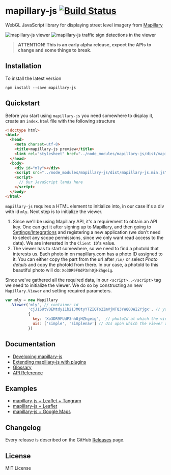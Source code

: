 # mapillary-js [![Build Status](https://circleci.com/gh/mapillary/mapillary-js.svg?style=svg)](https://circleci.com/gh/mapillary/mapillary-js)

WebGL JavaScript library for displaying street level imagery from [Mapillary](https://www.mapillary.com)


![mapillary-js viewer](https://github.com/mapillary/mapillary-js/blob/master/docs/assets/media/mapillary-js-preview-01.jpg "mapillary-js viewer")
![mapillary-js traffic sign detections in the viewer](https://github.com/mapillary/mapillary-js/blob/master/docs/assets/media/mapillary-js-preview-02-detections-ui.jpg "mapillary-js traffic sign detections in the viewer")

> **ATTENTION! This is an early alpha release, expect the APIs to change and some things to break.**




## Installation
To install the latest version

`npm install --save mapillary-js`

## Quickstart

Before you start using `mapillary-js` you need somewhere to display it, create an `index.html` file with the following structure

```html
<!doctype html>
<html>
  <head>
    <meta charset=utf-8>
    <title>mapillary-js preview</title>
    <link rel="stylesheet" href="../node_modules/mapillary-js/dist/mapillary-js.css" />
  </head>
  <body>
    <div id="mly"></div>
    <script src="../node_modules/mapillary-js/dist/mapillary-js.min.js"></script>
    <script>
      // Our JavaScript lands here
    </script>
  </body>
</html>
```

`mapillary-js` requires a HTML element to initialize into, in our case it's a div with id `mly`. Next step is to initialize the viewer.

1. Since we'll be using Mapillary API, it's a requirement to obtain an API key. One can get it after signing up to Mapillary, and then going to [Settings/Integrations](https://www.mapillary.com/map/settings/integrations) and registering a new application (we don't need to select any scope permissions, since we only want read access to the data). We are interested in the `Client ID`'s value.
2. The viewer has to start somewhere, so we need to find a photoId that interests us. Each photo in on mapillary.com has a photo ID assigned to it. You can either copy the part from the url after `/im/` or select _Photo details_ and copy the photoId from there. In our case, a photoId to this beautiful photo will do: `Xo3DR9FUdP3nh0jHZhgeig`.

Since we've gathered all the required data, in our `<script>..</script>` tag we need to initialize the viewer. We do so by constructing an new `Mapillary.Viewer` and setting required parameters.

```js
var mly = new Mapillary
  .Viewer('mly', // container id
          'cjJ1SUtVOEMtdy11b21JM0tyYTZIQTo2ZmVjNTQ3YWQ0OWI2Yjgx', // your Client ID
          {
            key: 'Xo3DR9FUdP3nh0jHZhgeig',  // photoId at which the viewer initializes
            uis: ['simple', 'simplenav'] // UIs upon which the viewer will depend on
          })
```


## Documentation
- [Developing mapillary-js](https://github.com/mapillary/mapillary-js/blob/master/docs/developing.md)
- [Extending mapillary-js with plugins](https://github.com/mapillary/mapillary-js/blob/master/docs/plugins.md)
- [Glossary](https://github.com/mapillary/mapillary-js/blob/master/docs/glossary.md)
- [API Reference](https://mapillary.github.io/mapillary-js)

## Examples
- [mapillary-js + Leaflet + Tangram](http://bl.ocks.org/knikel/fbeda1c8f89c97612b10)
- [mapillary-js + Leaflet](http://bl.ocks.org/knikel/f04c4656d1adeaaf1555)
- [mapillary-js + Google Maps](http://bl.ocks.org/knikel/451e2ee5d76ae72e669f)

## Changelog

Every release is described on the GitHub [Releases](https://github.com/mapillary/mapillary-js/releases) page.

## License

MIT License
